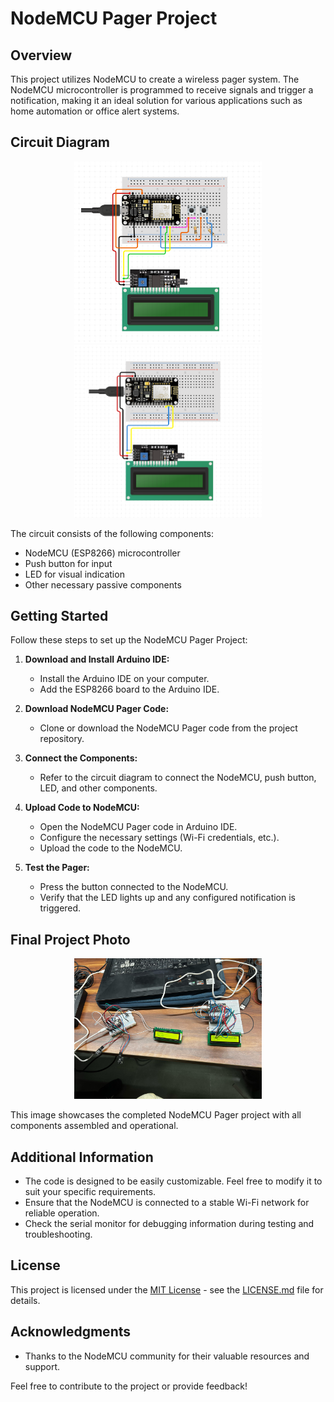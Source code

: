 # NodeMCU Pager Project

## Overview

This project utilizes NodeMCU to create a wireless pager system. The NodeMCU microcontroller is programmed to receive signals and trigger a notification, making it an ideal solution for various applications such as home automation or office alert systems.

## Circuit Diagram

<p align="center">
  <img src="/assets/circuit/circuit_1.png" alt="Circuit Diagram-1" width="300">
  <img src="/assets/circuit/circuit_2.png" alt="Circuit Diagram-2" width="300">
</p>
The circuit consists of the following components:

- NodeMCU (ESP8266) microcontroller
- Push button for input
- LED for visual indication
- Other necessary passive components

## Getting Started

Follow these steps to set up the NodeMCU Pager Project:

1. **Download and Install Arduino IDE:**
   - Install the Arduino IDE on your computer.
   - Add the ESP8266 board to the Arduino IDE.

2. **Download NodeMCU Pager Code:**
   - Clone or download the NodeMCU Pager code from the project repository.

3. **Connect the Components:**
   - Refer to the circuit diagram to connect the NodeMCU, push button, LED, and other components.

4. **Upload Code to NodeMCU:**
   - Open the NodeMCU Pager code in Arduino IDE.
   - Configure the necessary settings (Wi-Fi credentials, etc.).
   - Upload the code to the NodeMCU.

5. **Test the Pager:**
   - Press the button connected to the NodeMCU.
   - Verify that the LED lights up and any configured notification is triggered.

## Final Project Photo
<p align="center">
  <img src="/assets/final/project-photo-1.jpeg" alt="Final Photo-1" width="300">
</p>


This image showcases the completed NodeMCU Pager project with all components assembled and operational.

## Additional Information

- The code is designed to be easily customizable. Feel free to modify it to suit your specific requirements.
- Ensure that the NodeMCU is connected to a stable Wi-Fi network for reliable operation.
- Check the serial monitor for debugging information during testing and troubleshooting.

## License

This project is licensed under the [MIT License](LICENSE.md) - see the [LICENSE.md](LICENSE.md) file for details.

## Acknowledgments

- Thanks to the NodeMCU community for their valuable resources and support.

Feel free to contribute to the project or provide feedback!

